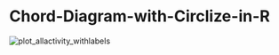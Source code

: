 # Chord-Diagram-with-Circlize-in-R

![plot_allactivity_withlabels](https://user-images.githubusercontent.com/101168808/157294300-131b3b05-13da-4466-8f97-267b7fac96a8.jpeg)
